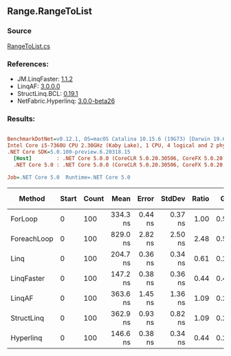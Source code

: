 ﻿## Range.RangeToList

### Source
[RangeToList.cs](../LinqBenchmarks/Range/RangeToList.cs)

### References:
- JM.LinqFaster: [1.1.2](https://www.nuget.org/packages/JM.LinqFaster/1.1.2)
- LinqAF: [3.0.0.0](https://www.nuget.org/packages/LinqAF/3.0.0.0)
- StructLinq.BCL: [0.19.1](https://www.nuget.org/packages/StructLinq.BCL/0.19.1)
- NetFabric.Hyperlinq: [3.0.0-beta26](https://www.nuget.org/packages/NetFabric.Hyperlinq/3.0.0-beta26)

### Results:
``` ini

BenchmarkDotNet=v0.12.1, OS=macOS Catalina 10.15.6 (19G73) [Darwin 19.6.0]
Intel Core i5-7360U CPU 2.30GHz (Kaby Lake), 1 CPU, 4 logical and 2 physical cores
.NET Core SDK=5.0.100-preview.6.20318.15
  [Host]        : .NET Core 5.0.0 (CoreCLR 5.0.20.30506, CoreFX 5.0.20.30506), X64 RyuJIT
  .NET Core 5.0 : .NET Core 5.0.0 (CoreCLR 5.0.20.30506, CoreFX 5.0.20.30506), X64 RyuJIT

Job=.NET Core 5.0  Runtime=.NET Core 5.0  

```
|      Method | Start | Count |     Mean |   Error |  StdDev | Ratio |  Gen 0 | Gen 1 | Gen 2 | Allocated |
|------------ |------ |------ |---------:|--------:|--------:|------:|-------:|------:|------:|----------:|
|     ForLoop |     0 |   100 | 334.3 ns | 0.44 ns | 0.37 ns |  1.00 | 0.5660 |     - |     - |    1184 B |
| ForeachLoop |     0 |   100 | 829.0 ns | 2.82 ns | 2.50 ns |  2.48 | 0.5922 |     - |     - |    1240 B |
|        Linq |     0 |   100 | 204.7 ns | 0.36 ns | 0.34 ns |  0.61 | 0.2370 |     - |     - |     496 B |
|  LinqFaster |     0 |   100 | 147.2 ns | 0.38 ns | 0.36 ns |  0.44 | 0.4208 |     - |     - |     880 B |
|      LinqAF |     0 |   100 | 363.6 ns | 1.45 ns | 1.36 ns |  1.09 | 0.2179 |     - |     - |     456 B |
|  StructLinq |     0 |   100 | 362.9 ns | 0.93 ns | 0.82 ns |  1.09 | 0.2294 |     - |     - |     480 B |
|   Hyperlinq |     0 |   100 | 146.6 ns | 0.38 ns | 0.34 ns |  0.44 | 0.2332 |     - |     - |     488 B |
